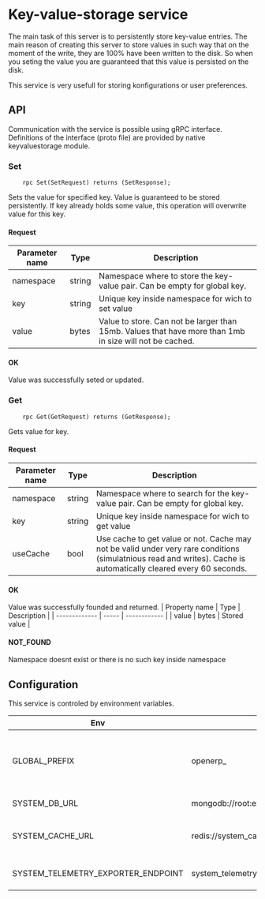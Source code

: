 # Key-value-storage service
The main task of this server is to persistently store key-value entries. The main reason of creating this server to store values in such way that on the moment of the write, they are 100% have been written to the disk. So when you seting the value you are guaranteed that this value is persisted on the disk.

This service is very usefull for storing konfigurations or user preferences.

## API
Communication with the service is possible using gRPC interface. Definitions of the interface (proto file) are provided by native keyvaluestorage module.
### Set
```
    rpc Set(SetRequest) returns (SetResponse);
```
Sets the value for specified key. Value is guaranteed to be stored persistently.
If key already holds some value, this operation will overwrite value for this key.

<!-- tabs:start -->

#### **Request**

| Parameter name | Type   | Description                                                                                             |
| -------------- | ------ | ------------------------------------------------------------------------------------------------------- |
| namespace      | string | Namespace where to store the key-value pair. Can be empty for global key.                               |
| key            | string | Unique key inside namespace for wich to set value                                                       |
| value          | bytes  | Value to store. Can not be larger than 15mb. Values that have more than 1mb in size will not be cached. |

#### **OK**
Value was successfully seted or updated.

<!-- tabs:end -->

### Get
```
    rpc Get(GetRequest) returns (GetResponse);
```
Gets value for key.

<!-- tabs:start -->

#### **Request**

| Parameter name | Type   | Description                                                                                                                                                       |
| -------------- | ------ | ----------------------------------------------------------------------------------------------------------------------------------------------------------------- |
| namespace      | string | Namespace where to search for the key-value pair. Can be empty for global key.                                                                                    |
| key            | string | Unique key inside namespace for wich to get value                                                                                                                 |
| useCache       | bool   | Use cache to get value or not. Cache may not be valid under very rare conditions (simulatnious read and writes). Cache is automatically cleared every 60 seconds. |

#### **OK**
Value was successfully founded and returned.
| Property name | Type  | Description  |
| ------------- | ----- | ------------ |
| value         | bytes | Stored value |

#### **NOT_FOUND**
Namespace doesnt exist or there is no such key inside namespace 

<!-- tabs:end -->

## Configuration
This service is controled by environment variables.

| Env                                | default                                | description                                                                                                        |
| ---------------------------------- | -------------------------------------- | ------------------------------------------------------------------------------------------------------------------ |
| GLOBAL_PREFIX                      | openerp_                               | Prefix that will be applied to all created databases and amqp queues                                               |
| SYSTEM_DB_URL                      | mongodb://root:example@system_db/admin | [Mongo DB URL](https://www.mongodb.com/docs/manual/reference/connection-string/#standard-connection-string-format) |
| SYSTEM_CACHE_URL                   | redis://system_cache                   | System_cache redis connection URL                                                                                  |
| SYSTEM_TELEMETRY_EXPORTER_ENDPOINT | system_telemetry:55680                 | [OTEL connector](https://opentelemetry.io/docs/collector/) endpoint                                                |